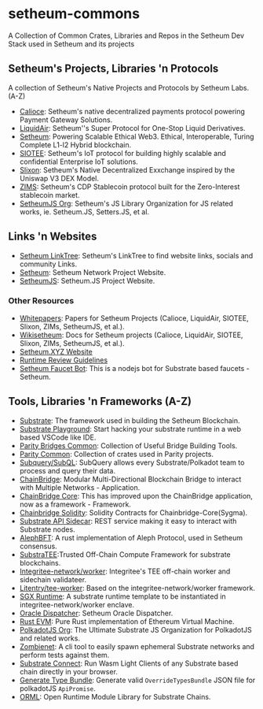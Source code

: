 # setheum-commons

A Collection of Common Crates, Libraries and Repos in the Setheum Dev Stack used in Setheum and its projects

## Setheum's Projects, Libraries 'n Protocols

A collection of Setheum's Native Projects and Protocols by Setheum Labs. (A-Z)

* [Calioce](https://github.com/Setheum-Labs/Calioce): Setheum's native decentralized payments protocol powering Payment Gateway Solutions.
* [LiquidAir](https://github.com/Setheum-Labs/LiquidAir): Setheum''s Super Protocol for One-Stop Liquid Derivatives.
* [Setheum](https://github.com/Setheum-Labs/Setheum): Powering Scalable Ethical Web3. Ethical, Interoperable, Turing Complete L1-l2 Hybrid blockchain.
* [SIOTEE](https://github.com/Setheum-Labs/SIOTEE): Setheum's IoT protocol for building highly scalable and confidential Enterprise IoT solutions.
* [Slixon](https://github.com/Setheum-Labs/Slixon): Setheum's Native Decentralized Exxchange inspired by the Uniswap V3 DEX Model.
* [ZIMS](https://github.com/Setheum-Labs/Zims): Setheum's CDP Stablecoin protocol built for the Zero-Interest stablecoin market.
* [SetheumJS Org](https://github.com/setheum-js): Setheum's JS Library Organization for JS related works, ie. Setheum.JS, Setters.JS, et al.

## Links 'n Websites
* [Setheum LinkTree](https://linktr.ee/setheum): Setheum's LinkTree to find website links, socials and community Links.
* [Setheum](https://setheum.xyz): Setheum Network Project Website.
* [SetheumJS](https://setheum.js.org): Setheum.JS Project Website.

### Other Resources

* [Whitepapers](https://github.com/Setheum-Labs/Setheum-Labs-White-Papers): Papers for Setheum Projects (Calioce, LiquidAir, SIOTEE, Slixon, ZIMs, SetheumJS, et al.).
* [Wikisetheum](https://github.com/Setheum-Labs/setheum-wiki): Docs for Setheum projects (Calioce, LiquidAir, SIOTEE, Slixon, ZIMs, SetheumJS, et al.).
* [Setheum.XYZ Website](https://github.com/Setheum-Labs/setheum-labs.github.io)
* [Runtime Review Guidelines](https://github.com/Setheum-Labs/runtime-review-guidelines)
* [Setheum Faucet Bot](https://github.com/Setheum-Labs/setm-faucet-bot): This is a nodejs bot for Substrate based faucets - Setheum.

## Tools, Libraries 'n Frameworks (A-Z)

* [Substrate](https://github.com/paritytech/substrate): The framework used in building the Setheum Blockchain.
* [Substrate Playground](https://github.com/paritytech/substrate-playground): Start hacking your substrate runtime in a web based VSCode like IDE.
* [Parity Bridges Common](https://github.com/paritytech/parity-bridges-common): Collection of Useful Bridge Building Tools.
* [Parity Common](https://github.com/paritytech/parity-common): Collection of crates used in Parity projects.
* [Subquery/SubQL](https://github.com/subquery/subql): SubQuery allows every Substrate/Polkadot team to process and query their data.
* [ChainBridge](https://github.com/ChainSafe/ChainBridge): Modular Multi-Directional Blockchain Bridge to interact with Multiple Networks - Application.
* [ChainBridge Core](https://github.com/ChainSafe/chainbridge-core): This has improved upon the ChainBridge application, now as a framework - Framework.
* [Chainbridge Solidity](https://github.com/ChainSafe/chainbridge-solidity): Solidity Contracts for Chainbridge-Core(Sygma).
* [Substrate API Sidecar](https://github.com/paritytech/substrate-api-sidecar): REST service making it easy to interact with Substrate nodes.
* [AlephBFT](https://github.com/aleph-zero-foundation/AlephBFT): A rust implementation of Aleph Protocol, used in Setheum consensus.
* [SubstraTEE](https://github.com/integritee-network/substraTEE):Trusted Off-Chain Compute Framework for substrate blockchains. 
* [Integritee-network/worker](https://github.com/integritee-network/worker): Integritee's TEE off-chain worker and sidechain validateer.
* [Litentry/tee-worker](https://github.com/litentry/tee-worker): Based on the integritee-network/worker framework.
* [SGX Runtime](https://github.com/integritee-network/sgx-runtime): A substrate runtime template to be instantiated in integritee-network/worker enclave.
* [Oracle Dispatcher](https://github.com/setheum-js/setheum-oracle-dispatcher): Setheum Oracle Dispatcher.
* [Rust EVM](https://github.com/rust-blockchain/evm): Pure Rust implementation of Ethereum Virtual Machine.
* [PolkadotJS Org](https://github.com/polkadot-js/): The Ultimate Substrate JS Organization for PolkadotJS and related works. 
* [Zombienet](https://github.com/Setheum-Labs/zombienet): A cli tool to easily spawn ephemeral Substrate networks and perform tests against them.
* [Substrate Connect](https://github.com/paritytech/substrate-connect): Run Wasm Light Clients of any Substrate based chain directly in your browser.
* [Generate Type Bundle](https://github.com/paritytech/generate-type-bundle): Generate valid `OverrideTypesBundle` JSON file for polkadotJS `ApiPromise`.
* [ORML](https://github.com/open-web3-stack/open-runtime-module-library): Open Runtime Module Library for Substrate Chains.
